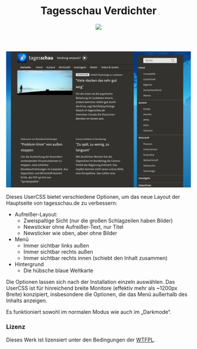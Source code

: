 <header>
  <h1 align="center">Tagesschau Verdichter</h1>
  <p align="center">
    <a href="https://raw.githubusercontent.com/flyx/tagesschau-verdichter/neckar/tagesschau-verdichter.user.css"><img src="https://img.shields.io/badge/Install%20directly%20with-Stylus-285959.svg"></a>
  </p>
</header>

![](screenshot.png)

Dieses UserCSS bietet verschiedene Optionen, um das neue Layout der Hauptseite von tagesschau.de zu verbessern:

 * Aufreißer-Layout:
   - Zweispaltige Sicht (nur die großen Schlagzeilen haben Bilder)
   - Newsticker ohne Aufreißer-Text, nur Titel
   - Newsticker wie oben, aber ohne Bilder
 * Menü
   - Immer sichtbar links außen
   - Immer sichtbar rechts außen
   - Immer sichtbar rechts innen (schiebt den Inhalt zusammen)
 * Hintergrund
   - Die hübsche blaue Weltkarte

Die Optionen lassen sich nach der Installation einzeln auswählen.
Das UserCSS ist für hinreichend breite Monitore (effektiv mehr als ~1200px Breite) konzipiert, insbesondere die Optionen, die das Menü außerhalb des Inhalts anzeigen.

Es funktioniert sowohl im normalen Modus wie auch im „Darkmode“.

### Lizenz

Dieses Werk ist lizensiert unter den Bedingungen der [WTFPL](/copying.txt).
